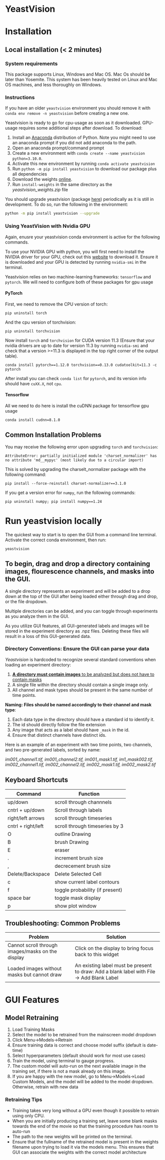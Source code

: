 # <p>  <b>YeastVision </b> </p>


# Installation

## Local installation (< 2 minutes)

### System requirements

This package supports Linux, Windows and Mac OS. Mac Os should be later than Yosemite. This system has been heavily tested on Linux and Mac OS machines, and less thoroughly on Windows. 
 
### Instructions 

If you have an older `yeastvision` environment you should remove it with `conda env remove -n yeastvision` before creating a new one. 

Yeastvision is ready to go for cpu-usage as soon as it downloaded. GPU-usage requires some additional steps after download. To download:

1. Install an [Anaconda](https://www.anaconda.com/products/distribution) distribution of Python. Note you might need to use an anaconda prompt if you did not add anaconda to the path.
2. Open an anaconda prompt/command prompt
3. Create a new environment with `conda create --name yeastvision python=3.10.0`. 
4. Activate this new environment by running `conda activate yeastvision`
5. Run `python -m pip install yeastvision` to download our package plus all dependencies
6. Download the weights [online](https://drive.google.com/file/d/12FM_DaEQVNGsnDrK_YVX9huxqyVO8Nyb/view?usp=share_link). 
7. Run `install-weights` in the same directory as the *yeastvision_weights.zip* file


You should upgrade yeastvision (package [here](https://pypi.org/project/yeastvision/)) periodically as it is still in development. To do so, run the following in the environment:

~~~sh
python -m pip install yeastvision --upgrade
~~~

### Using YeastVision with Nvidia GPU

Again, enusre your yeastvision conda environment is active for the following commands.

To use your NVIDIA GPU with python, you will first need to install the NVIDIA driver for your GPU, check out this [website](https://www.nvidia.com/Download/index.aspx?lang=en-us) to download it. Ensure it is downloaded and your GPU is detected by running `nvidia-smi` in the terminal.

Yeastvision relies on two machine-learning frameworks: `tensorflow` and `pytorch`. We will need to configure both of these packages for gpu usage

#### PyTorch

First, we need to remove the CPU version of torch:
~~~
pip uninstall torch
~~~
And the cpu version of torchvision:
~~~
pip uninstall torchvision
~~~

Now install `torch` and `torchvision` for CUDA version 11.3 (Ensure that your nvidia drivers are up to date for version 11.3 by running `nvidia-smi` and check that a version >=11.3 is displayed in the top right corner of the output table).
~~~
conda install pytorch==1.12.0 torchvision==0.13.0 cudatoolkit=11.3 -c pytorch
~~~~

After install you can check `conda list` for `pytorch`, and its version info should have `cuXX.X`, not `cpu`.

#### Tensorflow

All we need to do here is install the cuDNN package for tensorflow gpu usage
~~~
conda install cudnn=8.1.0
~~~

## Common Installation Problems

You may receive the following error upon upgrading `torch` and `torchvision`:
~~~
AttributeError: partially initialized module 'charset_normalizer' has no attribute 'md__mypyc' (most likely due to a circular import)
~~~
This is solved by upgrading the charselt_normalizer package with the following command: 

`pip install --force-reinstall charset-normalizer==3.1.0`

If you get a version error for `numpy`, run the following commands:

`pip uninstall numpy; pip install numpy==1.24`

# Run yeastvision locally

The quickest way to start is to open the GUI from a command line terminal. Activate the correct conda environment, then run:
~~~~
yeastvision
~~~~

## To begin, drag and drop a directory containing images, flourescence channels, and masks into the GUI.
A single directory represents an experiment and will be added to a drop down at the top of the GUI after being loaded either through drag and drop, or the file dropdown.

Multiple directories can be added, and you can toggle through experiments as you analyze them in the GUI. 

As you utilize GUI features, all GUI-generated labels and images will be stored in the experiment directory as .npz files. Deleting these files will result in a loss of this GUI-generated data. 

### Directory Conventions: Ensure the GUI can parse your data 
*Yeastvision* is hardcoded to recognize several standard conventions when loading an experiment directory:
1. <u>**A directory must contain images** to be analyzed but does not have to contain masks</u>
2. A single file within the directory should contain a single image only.
3. All channel and mask types should be present in the same number of time points. 

__Naming: Files should be named accordingly to their channel and mask type__:
1. Each data type in the directory should have a standard id to identify it.
2. The id should directly follow the file extension
3. Any image that acts as a label should have `_mask` in the id.
4. Ensure that distinct channels have distinct ids.

Here is an example of an experiment with two time points, two channels, and two pre-generated labels, sorted by name:

*im001_channel1.tif, im001_channel2.tif, im001_mask1.tif, im1_mask002.tif, im002_channel1.tif, im002_channel2.tif, im002_mask1.tif, im002_mask2.tif*

## Keyboard Shortcuts

| Command     | Function |
| ----------- | ----------|
| up/down     | scroll through channnels|
| cntrl + up/down|  Scroll through labels | 
| right/left arrows | scroll through timeseries |
| cntrl + right/left | scroll through timeseries by 3 |
| O | outline Drawing |
| B | brush Drawing |
| E | eraser |
| .| increment brush size |
| , | decrecement brush size
| Delete/Backspace | Delete Selected Cell |
| c | show current label contours |
| f | toggle probability (if present) |
| space bar | toggle mask display |
| p | show plot window |

## Troubleshooting: Common Problems

| Problem     | Solution |
| ----------- | ----------- |
| Cannot scroll through images/masks on the display | Click on the display to bring focus back to this widget|
| Loaded images without masks but cannot draw | An existing label must be present to draw: Add a blank label with File -> Add Blank Label |

# GUI Features

## Model Retraining
1. Load Training Masks
2. Select the model to be retrained from the mainscreen model dropdown 
3. Click Menu->Models->Retrain
4. Ensure training data is correct and choose model suffix (default is date-time)
5. Select hyperparameters (default should work for most use cases)
6. Train the model, using terminal to gauge progress. 
7. The custom model will auto-run on the next available image in the training set, if there is not a mask already on this image. 
8. If you are happy with the new model, go to Menu->Models->Load Custom Models, and the model will be added to the model dropdown. Otherwise, retrain with new data

### Retraining Tips
- Training takes very long without a GPU even though it possible to retrain using only CPU. 
- When you are initially producing a training set, leave some blank masks towards the end of the movie so that the training procedure has room to auto-run
- The path to the new weights will be printed on the terminal. 
- Ensure that the fullname of the retrained model is present in the weights filename upon trying to load it via the models menu. This ensures that GUI can associate the weights with the correct model architecture 






